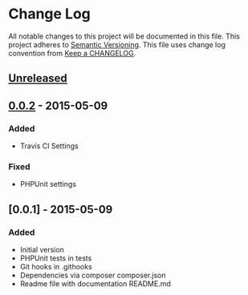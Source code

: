 # Change Log
All notable changes to this project will be documented in this file.
This project adheres to [Semantic Versioning](http://semver.org/).
This file uses change log convention from [Keep a CHANGELOG](http://keepachangelog.com).

## [Unreleased][unreleased]

## [0.0.2] - 2015-05-09
### Added
- Travis CI Settings
### Fixed
- PHPUnit settings

## [0.0.1] - 2015-05-09
### Added
- Initial version
- PHPUnit tests in tests
- Git hooks in .githooks
- Dependencies via composer composer.json
- Readme file with documentation README.md

[unreleased]: https://github.com/oban/oban-site/compare/0.0.2...HEAD
[0.0.2]: https://github.com/oban/oban-site/compare/0.0.1...0.0.2
